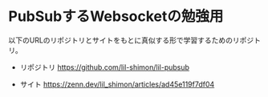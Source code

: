 # PubSubするWebsocketの勉強用
以下のURLのリポジトリとサイトをもとに真似する形で学習するためのリポジトリ。

- リポジトリ
    https://github.com/lil-shimon/lil-pubsub
    
- サイト
    https://zenn.dev/lil_shimon/articles/ad45e119f7df04